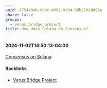 ```yaml
---
uuid: 6754e8ab-8d9c-4061-9c84-5db2781d496e
share: false
groups:
  - verus_bridge_project
title: How does Solana do Consensus?
---
```

#### 2024-11-02T14:50:13-04:00

[Consensus on Solana](https://www.helius.dev/blog/consensus-on-solana)

#### Backlinks

* [Verus Bridge Project](/fb7feedf-7aa9-4572-9ba5-c442f1046b7a)